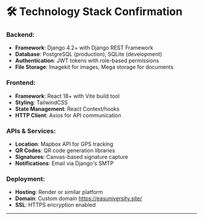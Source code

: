 # 🛠️ Technology Stack Confirmation

### Backend:
- **Framework**: Django 4.2+ with Django REST Framework
- **Database**: PostgreSQL (production), SQLite (development)
- **Authentication**: JWT tokens with role-based permissions
- **File Storage**: Imagekit for images, Mega storage for documents

### Frontend:
- **Framework**: React 18+ with Vite build tool
- **Styling**: TailwindCSS
- **State Management**: React Context/hooks
- **HTTP Client**: Axios for API communication

### APIs & Services:
- **Location**: Mapbox API for GPS tracking
- **QR Codes**: QR code generation libraries
- **Signatures**: Canvas-based signature capture
- **Notifications**: Email via Django's SMTP

### Deployment:
- **Hosting**: Render or similar platform
- **Domain**: Custom domain https://easuniversity.site/
- **SSL**: HTTPS encryption enabled

---

